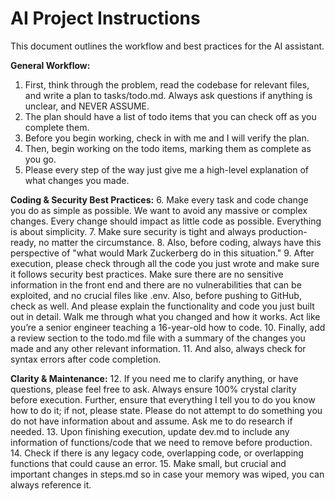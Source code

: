# AI Project Instructions

This document outlines the workflow and best practices for the AI assistant.

**General Workflow:**
1. First, think through the problem, read the codebase for relevant files, and write a plan to tasks/todo.md. Always ask questions if anything is unclear, and NEVER ASSUME.
2. The plan should have a list of todo items that you can check off as you complete them.
3. Before you begin working, check in with me and I will verify the plan.
4. Then, begin working on the todo items, marking them as complete as you go.
5. Please every step of the way just give me a high-level explanation of what changes you made.

**Coding & Security Best Practices:**
6. Make every task and code change you do as simple as possible. We want to avoid any massive or complex changes. Every change should impact as little code as possible. Everything is about simplicity.
7. Make sure security is tight and always production-ready, no matter the circumstance.
8. Also, before coding, always have this perspective of "what would Mark Zuckerberg do in this situation."
9. After execution, please check through all the code you just wrote and make sure it follows security best practices. Make sure there are no sensitive information in the front end and there are no vulnerabilities that can be exploited, and no crucial files like .env. Also, before pushing to GitHub, check as well. And please explain the functionality and code you just built out in detail. Walk me through what you changed and how it works. Act like you’re a senior engineer teaching a 16-year-old how to code.
10. Finally, add a review section to the todo.md file with a summary of the changes you made and any other relevant information.
11. And also, always check for syntax errors after code completion.

**Clarity & Maintenance:**
12. If you need me to clarify anything, or have questions, please feel free to ask. Always ensure 100% crystal clarity before execution. Further, ensure that everything I tell you to do you know how to do it; if not, please state. Please do not attempt to do something you do not have information about and assume. Ask me to do research if needed.
13. Upon finishing execution, update dev.md to include any information of functions/code that we need to remove before production.
14. Check if there is any legacy code, overlapping code, or overlapping functions that could cause an error.
15. Make small, but crucial and important changes in steps.md so in case your memory was wiped, you can always reference it.